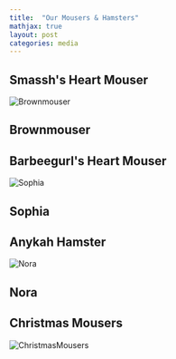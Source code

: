 ```yaml
---
title:  "Our Mousers & Hamsters"
mathjax: true
layout: post
categories: media
---
```

## Smassh's Heart Mouser
![Brownmouser](https://lh6.googleusercontent.com/Ihq9RBOLewfAxtWLtTynRSkNcnK6yFSUwXq8XSku37Mk68F2GRqRvA40JIHZJ-IfWFc=w2400)
## Brownmouser

## Barbeegurl's Heart Mouser


![Sophia](https://lh3.googleusercontent.com/GBlHGnpK8XR4f28Y4DLs_W6iJOVuy2uPgK1rz5cJ6meVyIjuJn8sSrfforIFGMiRVmM=w2400)
## Sophia

## Anykah Hamster
![Nora](https://lh3.googleusercontent.com/7Nan9LOWt7F02nljk7iBGuUfjkaEnqHUD09a2MQzWQ63NcWkFsT0umiYlxu_boAqNXM=w2400)
## Nora

## Christmas Mousers
![ChristmasMousers](https://lh6.googleusercontent.com/IdE6MSiFkxCmUtB1ShFvzOXAExcpXr1hAh4DHyx_KzdtTCoS08W9sMxTmpxJbKNL1Nk=w2400)
